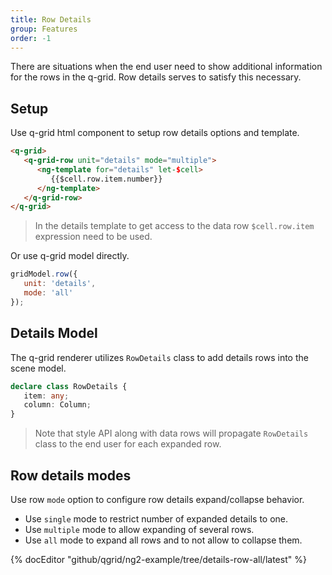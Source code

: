 ```yaml
---
title: Row Details
group: Features
order: -1
---
```


There are situations when the end user need to show additional information for the rows in the q-grid. Row details serves to satisfy this necessary.

## Setup

Use q-grid html component to setup row details options and template.

```html
<q-grid>
   <q-grid-row unit="details" mode="multiple">
      <ng-template for="details" let-$cell>
         {{$cell.row.item.number}}
      </ng-template>
   </q-grid-row>
</q-grid>
```

> In the details template to get access to the data row `$cell.row.item` expression need to be used.

Or use q-grid model directly.

```javascript
gridModel.row({
   unit: 'details',
   mode: 'all'
});
```

## Details Model

The q-grid renderer utilizes `RowDetails` class to add details rows into the scene model.

```typescript
declare class RowDetails {
   item: any;
   column: Column;
}
```

> Note that style API along with data rows will propagate `RowDetails` class to the end user for each expanded row.

## Row details modes

Use row `mode` option to configure row details expand/collapse behavior.

* Use `single` mode to restrict number of expanded details to one.
* Use `multiple` mode to allow expanding of several rows.
* Use `all` mode to expand all rows and to not allow to collapse them.

{% docEditor "github/qgrid/ng2-example/tree/details-row-all/latest" %}